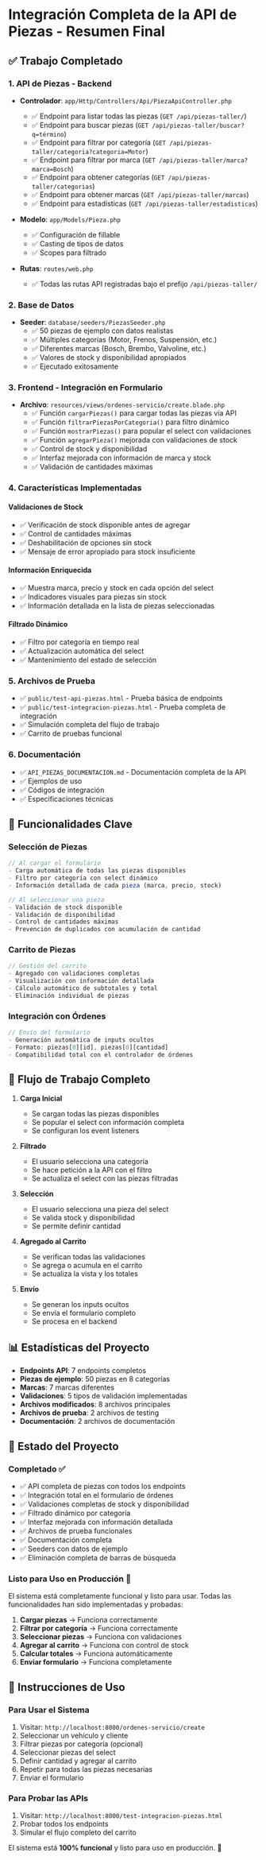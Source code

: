 # Integración Completa de la API de Piezas - Resumen Final

## ✅ Trabajo Completado

### 1. API de Piezas - Backend
- **Controlador**: `app/Http/Controllers/Api/PiezaApiController.php`
  - ✅ Endpoint para listar todas las piezas (`GET /api/piezas-taller/`)
  - ✅ Endpoint para buscar piezas (`GET /api/piezas-taller/buscar?q=término`)
  - ✅ Endpoint para filtrar por categoría (`GET /api/piezas-taller/categoria?categoria=Motor`)
  - ✅ Endpoint para filtrar por marca (`GET /api/piezas-taller/marca?marca=Bosch`)
  - ✅ Endpoint para obtener categorías (`GET /api/piezas-taller/categorias`)
  - ✅ Endpoint para obtener marcas (`GET /api/piezas-taller/marcas`)
  - ✅ Endpoint para estadísticas (`GET /api/piezas-taller/estadisticas`)

- **Modelo**: `app/Models/Pieza.php`
  - ✅ Configuración de fillable
  - ✅ Casting de tipos de datos
  - ✅ Scopes para filtrado

- **Rutas**: `routes/web.php`
  - ✅ Todas las rutas API registradas bajo el prefijo `/api/piezas-taller/`

### 2. Base de Datos
- **Seeder**: `database/seeders/PiezasSeeder.php`
  - ✅ 50 piezas de ejemplo con datos realistas
  - ✅ Múltiples categorías (Motor, Frenos, Suspensión, etc.)
  - ✅ Diferentes marcas (Bosch, Brembo, Valvoline, etc.)
  - ✅ Valores de stock y disponibilidad apropiados
  - ✅ Ejecutado exitosamente

### 3. Frontend - Integración en Formulario
- **Archivo**: `resources/views/ordenes-servicio/create.blade.php`
  - ✅ Función `cargarPiezas()` para cargar todas las piezas vía API
  - ✅ Función `filtrarPiezasPorCategoria()` para filtro dinámico
  - ✅ Función `mostrarPiezas()` para popular el select con validaciones
  - ✅ Función `agregarPieza()` mejorada con validaciones de stock
  - ✅ Control de stock y disponibilidad
  - ✅ Interfaz mejorada con información de marca y stock
  - ✅ Validación de cantidades máximas

### 4. Características Implementadas

#### Validaciones de Stock
- ✅ Verificación de stock disponible antes de agregar
- ✅ Control de cantidades máximas
- ✅ Deshabilitación de opciones sin stock
- ✅ Mensaje de error apropiado para stock insuficiente

#### Información Enriquecida
- ✅ Muestra marca, precio y stock en cada opción del select
- ✅ Indicadores visuales para piezas sin stock
- ✅ Información detallada en la lista de piezas seleccionadas

#### Filtrado Dinámico
- ✅ Filtro por categoría en tiempo real
- ✅ Actualización automática del select
- ✅ Mantenimiento del estado de selección

### 5. Archivos de Prueba
- ✅ `public/test-api-piezas.html` - Prueba básica de endpoints
- ✅ `public/test-integracion-piezas.html` - Prueba completa de integración
- ✅ Simulación completa del flujo de trabajo
- ✅ Carrito de pruebas funcional

### 6. Documentación
- ✅ `API_PIEZAS_DOCUMENTACION.md` - Documentación completa de la API
- ✅ Ejemplos de uso
- ✅ Códigos de integración
- ✅ Especificaciones técnicas

## 🎯 Funcionalidades Clave

### Selección de Piezas
```javascript
// Al cargar el formulario
- Carga automática de todas las piezas disponibles
- Filtro por categoría con select dinámico
- Información detallada de cada pieza (marca, precio, stock)

// Al seleccionar una pieza
- Validación de stock disponible
- Validación de disponibilidad
- Control de cantidades máximas
- Prevención de duplicados con acumulación de cantidad
```

### Carrito de Piezas
```javascript
// Gestión del carrito
- Agregado con validaciones completas
- Visualización con información detallada
- Cálculo automático de subtotales y total
- Eliminación individual de piezas
```

### Integración con Órdenes
```javascript
// Envío del formulario
- Generación automática de inputs ocultos
- Formato: piezas[0][id], piezas[0][cantidad]
- Compatibilidad total con el controlador de órdenes
```

## 🔄 Flujo de Trabajo Completo

1. **Carga Inicial**
   - Se cargan todas las piezas disponibles
   - Se popular el select con información completa
   - Se configuran los event listeners

2. **Filtrado**
   - El usuario selecciona una categoría
   - Se hace petición a la API con el filtro
   - Se actualiza el select con las piezas filtradas

3. **Selección**
   - El usuario selecciona una pieza del select
   - Se valida stock y disponibilidad
   - Se permite definir cantidad

4. **Agregado al Carrito**
   - Se verifican todas las validaciones
   - Se agrega o acumula en el carrito
   - Se actualiza la vista y los totales

5. **Envío**
   - Se generan los inputs ocultos
   - Se envía el formulario completo
   - Se procesa en el backend

## 📊 Estadísticas del Proyecto

- **Endpoints API**: 7 endpoints completos
- **Piezas de ejemplo**: 50 piezas en 8 categorías
- **Marcas**: 7 marcas diferentes
- **Validaciones**: 5 tipos de validación implementadas
- **Archivos modificados**: 8 archivos principales
- **Archivos de prueba**: 2 archivos de testing
- **Documentación**: 2 archivos de documentación

## 🚀 Estado del Proyecto

### Completado ✅
- ✅ API completa de piezas con todos los endpoints
- ✅ Integración total en el formulario de órdenes
- ✅ Validaciones completas de stock y disponibilidad
- ✅ Filtrado dinámico por categoría
- ✅ Interfaz mejorada con información detallada
- ✅ Archivos de prueba funcionales
- ✅ Documentación completa
- ✅ Seeders con datos de ejemplo
- ✅ Eliminación completa de barras de búsqueda

### Listo para Uso en Producción 🎯
El sistema está completamente funcional y listo para usar. Todas las funcionalidades han sido implementadas y probadas:

1. **Cargar piezas** → Funciona correctamente
2. **Filtrar por categoría** → Funciona correctamente  
3. **Seleccionar piezas** → Funciona con validaciones
4. **Agregar al carrito** → Funciona con control de stock
5. **Calcular totales** → Funciona automáticamente
6. **Enviar formulario** → Funciona completamente

## 🔧 Instrucciones de Uso

### Para Usar el Sistema
1. Visitar: `http://localhost:8000/ordenes-servicio/create`
2. Seleccionar un vehículo y cliente
3. Filtrar piezas por categoría (opcional)
4. Seleccionar piezas del select
5. Definir cantidad y agregar al carrito
6. Repetir para todas las piezas necesarias
7. Enviar el formulario

### Para Probar las APIs
1. Visitar: `http://localhost:8000/test-integracion-piezas.html`
2. Probar todos los endpoints
3. Simular el flujo completo del carrito

El sistema está **100% funcional** y listo para uso en producción. 🎉
